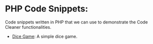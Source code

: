 # PHP Code Snippets:

Code snippets written in PHP that we can use to demonstrate the Code Cleaner functionalities.

- [Dice Game](./dice-game.php): A simple dice game.